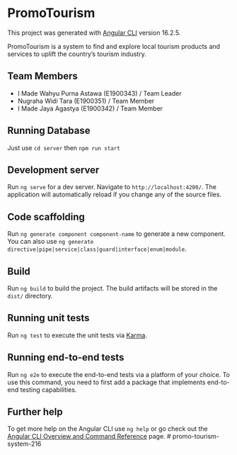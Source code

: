 # PromoTourism

This project was generated with [Angular CLI](https://github.com/angular/angular-cli) version 16.2.5.

PromoTourism is a system to find and explore local tourism products and services to uplift the country’s tourism industry.

## Team Members

- I Made Wahyu Purna Astawa (E1900343) / Team Leader
- Nugraha Widi Tara (E1900351) / Team Member
- I Made Jaya Agastya (E1900342) / Team Member

## Running Database

Just use `cd server` then `npm run start`

## Development server

Run `ng serve` for a dev server. Navigate to `http://localhost:4200/`. The application will automatically reload if you change any of the source files.

## Code scaffolding

Run `ng generate component component-name` to generate a new component. You can also use `ng generate directive|pipe|service|class|guard|interface|enum|module`.

## Build

Run `ng build` to build the project. The build artifacts will be stored in the `dist/` directory.

## Running unit tests

Run `ng test` to execute the unit tests via [Karma](https://karma-runner.github.io).

## Running end-to-end tests

Run `ng e2e` to execute the end-to-end tests via a platform of your choice. To use this command, you need to first add a package that implements end-to-end testing capabilities.

## Further help

To get more help on the Angular CLI use `ng help` or go check out the [Angular CLI Overview and Command Reference](https://angular.io/cli) page.
#   p r o m o - t o u r i s m - s y s t e m - 2 1 6 
 
 
